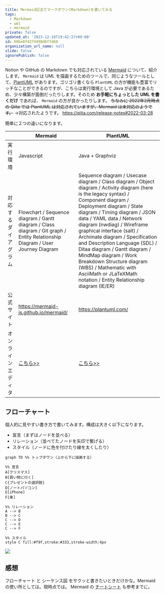 ```yaml
---
title: Mermaid記法でマークダウン(Markdown)を書いてみる
tags:
  - Markdown
  - uml
  - mermaid
private: false
updated_at: '2023-12-10T19:42:27+09:00'
id: 60be8fd274498d6ffd68
organization_url_name: null
slide: false
ignorePublish: false
---
```


Notion や GitHub の Markdown でも対応されている [Mermaid](https://mermaid-js.github.io/mermaid/) について、紹介します。
`Mermaid` は UML を描画するためのツールで、同じようなツールとして、[PlantUML](https://plantuml.com/) があります。ゴリゴリ書くなら `PlantUML` の方が機能も豊富でリッチなことができるのですが、こちらは実行環境として Java が必要であるため、少々構築が面倒だったりします。そのため **お手軽にちょっとした UML を書くだけ** であれば、 `Mermaid` の方が良かったりします。
~~ちなみに 2022年2月時点 の Qiita では PlantUML は対応されていますが、Mermaid は未対応のようです。~~
→対応されたようです。
https://qiita.com/release-notes#2022-03-28

簡単に２つの違いになります。

|                      | Mermaid                                                                                                                                                                                                                                                                                                                                                    | PlantUML                                                                                                                                                                                                                                                                                                                                                                                                                                                                                                                                      |
| -------------------- | ---------------------------------------------------------------------------------------------------------------------------------------------------------------------------------------------------------------------------------------------------------------------------------------------------------------------------------------------------------- | --------------------------------------------------------------------------------------------------------------------------------------------------------------------------------------------------------------------------------------------------------------------------------------------------------------------------------------------------------------------------------------------------------------------------------------------------------------------------------------------------------------------------------------------- |
| 実行環境             | Javascript                                                                                                                                                                                                                                                                                                                                                 | Java + Graphviz                                                                                                                                                                                                                                                                                                                                                                                                                                                                                                                               |
| 対応するダイアグラム | Flowchart / Sequence diagram / Gantt diagram / Class diagram / Git graph / Entity Relationship Diagram / User Journey Diagram                                                                                                                                                                                                                              | Sequence diagram / Usecase diagram / Class diagram / Object diagram / Activity diagram (here is the legacy syntax) / Component diagram / Deployment diagram / State diagram / Timing diagram / JSON data / YAML data / Network diagram (nwdiag) / Wireframe graphical interface (salt) / Archimate diagram / Specification and Description Language (SDL) / Ditaa diagram / Gantt diagram / MindMap diagram / Work Breakdown Structure diagram (WBS) / Mathematic with AsciiMath or JLaTeXMath notation / Entity Relationship diagram (IE/ER) |
| 公式サイト           | https://mermaid-js.github.io/mermaid/                                                                                                                                                                                                                                                                                                                      | https://plantuml.com/                                                                                                                                                                                                                                                                                                                                                                                                                                                                                                                         |
| オンラインエディタ   | [こちら>>](https://mermaid-js.github.io/mermaid-live-editor/edit#pako:eNpFj8FqwzAMhl9F6LRB8wI5DNqk66WwQXuLexCxUpvVsnEURkny7nM3ym7i06cf_TP20TLWeM2UHJxbI9uucdmPGmi8QFW9LQdWCFH4vsDu5RBhdDElL9dXI7uHAM18fCgM6rx8rUaa37sP4QXa7khJY7o86fk7LrDv_Kcrkf_UZS72ezdQPVDVU4aGclnjBgPnQN6WJ2cjAAbVcWCDdRktDzTd1KCRtahTsqS8t15jxhJ0G3mDNGk83aXHWvPET6n1VDqHP7j-AOb3WdI) | [こちら>>](http://www.plantuml.com/plantuml/uml/SyfFKj2rKt3CoKnELR1Io4ZDoSa70000)                                                                                                                                                                                                                                                                                                                                                                                                                                                             |

## フローチャート

個人的に見やすい書き方で書いてみます。構成は大きく以下になります。

- 宣言（まずはノードを並べる）
- リレーション（並べてたノードを矢印で繋げる）
- スタイル（ノードに色を付けたり線を太くしたり）

```
graph TD %% トップダウン（上から下に描画する）

%% 宣言
A[クリスマス]
B[買い物に行く]
C{プレゼントの選択肢}
D[ノートパソコン]
E[iPhone]
F[車]

%% リレーション
A --> B
B --> C
C --> D
C --> E
C --> F

%% スタイル
style C fill:#f9f,stroke:#333,stroke-width:4px
```

[![](https://mermaid.ink/img/pako:eNo1kU9LAkEYxr_KMOJNT3ZpD0GpnYO67XhY3NlcWmdlHSkRwZ3pkBpJEEQXoT_0H4M8aGj0YV7T7eRX6FX08vLj5Xne52GmRvO-zalBDwOrVCAHGRKPE9BnoDXoa9ANUI-g-_Px2WTYgrANqjkZtiF8m3Y6s6sRhDeg2vNxkwkm0Pnbu4-eG0xsm6A-QL-C-gLdxZljYseMPgcQns6aL-iPbs8h7OA6XVsGvYMaY9AiOuz9hcNpqxupuzoTGRP0BejxstQlqG9QqOqjM2u6ewVfcMRdMxq1cqsSi1y8hxY1AP2EYixEksktsoMtlpDG3CVk1pBdw-76ClZXP6AeQL8xUZZVj5M0cVzPM2LOppMoy8A_4kYslUqtOHns2rJgbJROaIIWeVC0XBtftsYEIYzKAi9yRg1EmztWxZOMMlFHaaVkW5JnbVf6ATUcyyvzBLUq0t-vijw1ZFDha1HGtfCjiitV_R-jcc4j)](https://mermaid-js.github.io/mermaid-live-editor/edit/#pako:eNo1kU9LAkEYxr_KMOJNT3ZpD0GpnYO67XhY3NlcWmdlHSkRwZ3pkBpJEEQXoT_0H4M8aGj0YV7T7eRX6FX08vLj5Xne52GmRvO-zalBDwOrVCAHGRKPE9BnoDXoa9ANUI-g-_Px2WTYgrANqjkZtiF8m3Y6s6sRhDeg2vNxkwkm0Pnbu4-eG0xsm6A-QL-C-gLdxZljYseMPgcQns6aL-iPbs8h7OA6XVsGvYMaY9AiOuz9hcNpqxupuzoTGRP0BejxstQlqG9QqOqjM2u6ewVfcMRdMxq1cqsSi1y8hxY1AP2EYixEksktsoMtlpDG3CVk1pBdw-76ClZXP6AeQL8xUZZVj5M0cVzPM2LOppMoy8A_4kYslUqtOHns2rJgbJROaIIWeVC0XBtftsYEIYzKAi9yRg1EmztWxZOMMlFHaaVkW5JnbVf6ATUcyyvzBLUq0t-vijw1ZFDha1HGtfCjiitV_R-jcc4j)

## 感想

フローチャート と シーケンス図 をサクッと書きたいときだけかな。Mermaid の使い所としては。現時点では。
Mermaid の [チートシート](https://jojozhuang.github.io/tutorial/mermaid-cheat-sheet/) も参考までに。
